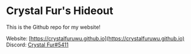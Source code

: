 # Crystal Fur's Hideout
This is the Github repo for my website!

Website:
[https://crystalfuruwu.github.io](https://crystalfuruwu.github.io)
Discord:
[Crystal Fur#5411](https://discordapp.com/users/801924961727414313)
